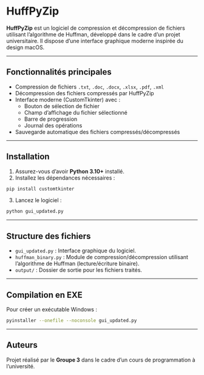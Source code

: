 # HuffPyZip

**HuffPyZip** est un logiciel de compression et décompression de fichiers utilisant l’algorithme de Huffman, développé dans le cadre d’un projet universitaire. Il dispose d’une interface graphique moderne inspirée du design macOS.

---

## Fonctionnalités principales

- Compression de fichiers `.txt`, `.doc`, `.docx`, `.xlsx`, `.pdf`, `.xml`
- Décompression des fichiers compressés par HuffPyZip
- Interface moderne (CustomTkinter) avec :
  - Bouton de sélection de fichier
  - Champ d’affichage du fichier sélectionné
  - Barre de progression
  - Journal des opérations
- Sauvegarde automatique des fichiers compressés/décompressés

---

## Installation

1. Assurez-vous d’avoir **Python 3.10+** installé.
2. Installez les dépendances nécessaires :
```bash
pip install customtkinter
```
3. Lancez le logiciel :
```bash
python gui_updated.py
```

---

## Structure des fichiers

- `gui_updated.py` : Interface graphique du logiciel.
- `huffman_binary.py` : Module de compression/décompression utilisant l’algorithme de Huffman (lecture/écriture binaire).
- `output/` : Dossier de sortie pour les fichiers traités.

---

## Compilation en EXE

Pour créer un exécutable Windows :
```bash
pyinstaller --onefile --noconsole gui_updated.py
```

---

## Auteurs

Projet réalisé par le **Groupe 3** dans le cadre d’un cours de programmation à l’université.